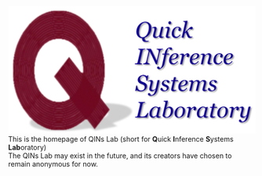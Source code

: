 ![Alt](logo.png)
This is the homepage of QINs Lab (short for **Q**uick **I**nference **S**ystems **Lab**oratory)  
The QINs Lab may exist in the future, and its creators have chosen to remain anonymous for now.
